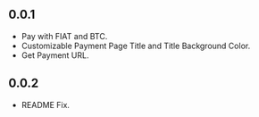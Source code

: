 ## 0.0.1

- Pay with FIAT and BTC.
- Customizable Payment Page Title and Title Background Color.
- Get Payment URL.

## 0.0.2

- README Fix.